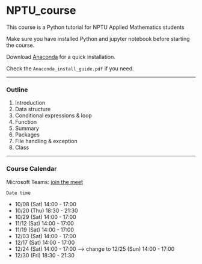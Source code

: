 # NPTU_course

This course is a Python tutorial for NPTU Applied Mathematics students

Make sure you have installed Python and jupyter notebook before starting the course.

Download [Anaconda](https://www.anaconda.com/products/individual) for a quick installation.

Check the `Anaconda_install_guide.pdf` if you need.

---

### Outline
1. Introduction
2. Data structure
3. Conditional expressions & loop
4. Function
5. Summary
6. Packages
7. File handling & exception
8. Class

---

### Course Calendar

Microsoft Teams: [join the meet](https://teams.microsoft.com/l/meetup-join/19:3gegc48SKDHT5D8u1KzNn0yHwfTWI8NsoL5YvjWiRQA1@thread.tacv2/1668837398543?context=%7B%22Tid%22:%22b467d443-c70e-463e-88bd-991067d94fbb%22,%22Oid%22:%227eac5aec-b8cf-44eb-93c0-31ee08fa0b1a%22%7D)

`Date time`
- 10/08 (Sat) 14:00 - 17:00
- 10/20 (Thu) 18:30 - 21:30
- 10/29 (Sat) 14:00 - 17:00
- 11/12 (Sat) 14:00 - 17:00
- 11/19 (Sat) 14:00 - 17:00
- 12/03 (Sat) 14:00 - 17:00
- 12/17 (Sat) 14:00 - 17:00
- 12/24 (Sat) 14:00 - 17:00 --> change to 12/25 (Sun) 14:00 - 17:00
- 12/30 (Fri) 18:30 - 21:30
